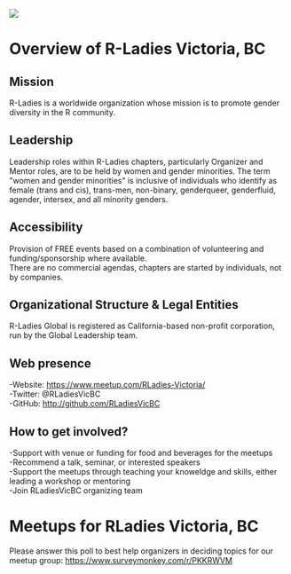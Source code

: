 ![](https://github.com/rladies/starter-kit/blob/master/logo/R-LadiesGlobal_RBG_online_LogoWithText_Horizontal.png)

# Overview of R-Ladies Victoria, BC

## Mission  
R-Ladies is a worldwide organization whose mission is to promote gender diversity in the R community.
## Leadership
Leadership roles within R-Ladies chapters, particularly Organizer and Mentor roles, are to be held by women and gender minorities.
The term "women and gender minorities" is inclusive of individuals who identify as female (trans and cis), trans-men, non-binary, genderqueer, genderfluid, agender, intersex, and all minority genders.

## Accessibility
Provision of FREE events based on a combination of volunteering and funding/sponsorship where available.  
There are no commercial agendas, chapters are started by individuals, not by companies.   

## Organizational Structure & Legal Entities
R-Ladies Global is registered as California-based non-profit corporation, run by the Global Leadership team.

## Web presence
-Website: https://www.meetup.com/RLadies-Victoria/     
-Twitter: @RLadiesVicBC   
-GitHub: http://github.com/RLadiesVicBC  





## How to get involved?
-Support with venue or funding for food and beverages for the meetups  
-Recommend a talk, seminar, or interested speakers  
-Support the meetups through teaching your knoweldge and skills, either leading a workshop or mentoring   
-Join RLadiesVicBC organizing team   

# Meetups for RLadies Victoria, BC
Please answer this poll to best help organizers in deciding topics for our meetup group: https://www.surveymonkey.com/r/PKKRWVM

